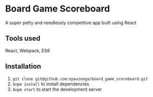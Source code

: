 # Board Game Scoreboard
A super petty and needlessly competitive app built using React

## Tools used
React, Webpack, ES6

## Installation
1. `git clone git@github.com:npauzenga/board_game_scoreboard.git`
2. `$npm install` to install dependencies
3. `$npm start` to start the development server

